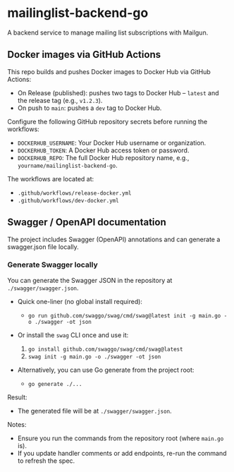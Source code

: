 # mailinglist-backend-go
A backend service to manage mailing list subscriptions with Mailgun.

## Docker images via GitHub Actions
This repo builds and pushes Docker images to Docker Hub via GitHub Actions:
- On Release (published): pushes two tags to Docker Hub – `latest` and the release tag (e.g., `v1.2.3`).
- On push to `main`: pushes a `dev` tag to Docker Hub.

Configure the following GitHub repository secrets before running the workflows:
- `DOCKERHUB_USERNAME`: Your Docker Hub username or organization.
- `DOCKERHUB_TOKEN`: A Docker Hub access token or password.
- `DOCKERHUB_REPO`: The full Docker Hub repository name, e.g., `yourname/mailinglist-backend-go`.

The workflows are located at:
- `.github/workflows/release-docker.yml`
- `.github/workflows/dev-docker.yml`

## Swagger / OpenAPI documentation
The project includes Swagger (OpenAPI) annotations and can generate a swagger.json file locally.

### Generate Swagger locally
You can generate the Swagger JSON in the repository at `./swagger/swagger.json`.

- Quick one-liner (no global install required):
  - `go run github.com/swaggo/swag/cmd/swag@latest init -g main.go -o ./swagger -ot json`

- Or install the `swag` CLI once and use it:
  1. `go install github.com/swaggo/swag/cmd/swag@latest`
  2. `swag init -g main.go -o ./swagger -ot json`

- Alternatively, you can use Go generate from the project root:
  - `go generate ./...`

Result:
- The generated file will be at `./swagger/swagger.json`.

Notes:
- Ensure you run the commands from the repository root (where `main.go` is).
- If you update handler comments or add endpoints, re-run the command to refresh the spec.
